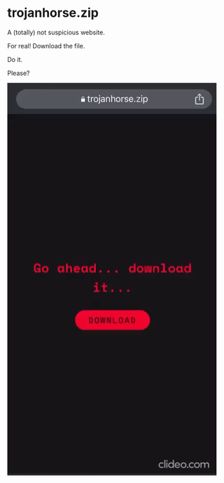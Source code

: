 # trojanhorse.zip

A (totally) not suspicious website.

For real! Download the file.

Do it.

Please?

![](promo.gif)
